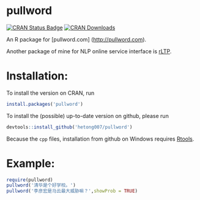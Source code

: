 # pullword

[![CRAN Status Badge](http://www.r-pkg.org/badges/version/pullword)](http://cran.r-project.org/web/packages/pullword)
[![CRAN Downloads](http://cranlogs.r-pkg.org/badges/pullword)](http://cran.rstudio.com/web/packages/pullword/index.html)

An R package for [pullword.com] (http://pullword.com). 

Another package of mine for NLP online service interface is [rLTP](https://github.com/hetong007/rLTP).

# Installation:

To install the version on CRAN, run

```R
install.packages('pullword')
```

To install the (possible) up-to-date version on github, please run

```R
devtools::install_github('hetong007/pullword')
```

Because the `cpp` files, installation from github on Windows requires [Rtools](http://cran.r-project.org/bin/windows/Rtools/).

# Example:

```R
require(pullword)
pullword('清华是个好学校。')
pullword('李彦宏是马云最大威胁嘛？',showProb = TRUE)
```
